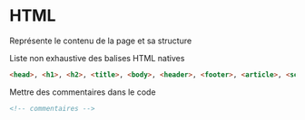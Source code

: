 # HTML
Représente le contenu de la page et sa structure

Liste non exhaustive des balises HTML natives
```html 
<head>, <h1>, <h2>, <title>, <body>, <header>, <footer>, <article>, <section>, <p>, <div>, <span>, <img>
```

Mettre des commentaires dans le code
```html
<!-- commentaires -->
```
